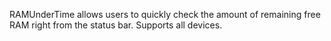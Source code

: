 RAMUnderTime allows users to quickly check the amount of remaining free RAM right from the status bar. Supports all devices.
